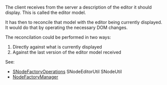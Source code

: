 The client receives from the server a description of the editor it should display. This is called the editor model.

It has then to reconcile that model with the editor being currently displayed. It would do that by operating the necessary
DOM changes.

The reconcilation could be performed in two ways:

1. Directly against what is currently displayed
2. Against the last version of the editor model received

See:
 * [SNodeFactoryOperations](https://github.com/JetBrains/MPS/blob/e29d272c1fe4a70fd7cfbe99b70505b4dc7252b4/editor/actions-runtime/source/jetbrains/mps/smodel/action/SNodeFactoryOperations.java)
SNodeEditorUtil
SNodeUtil
* [NodeFactoryManager](https://github.com/JetBrains/MPS/blob/2f5d5e231427955c3991675b363947bcf4dc2e67/editor/actions-runtime/source/jetbrains/mps/smodel/action/NodeFactoryManager.java)